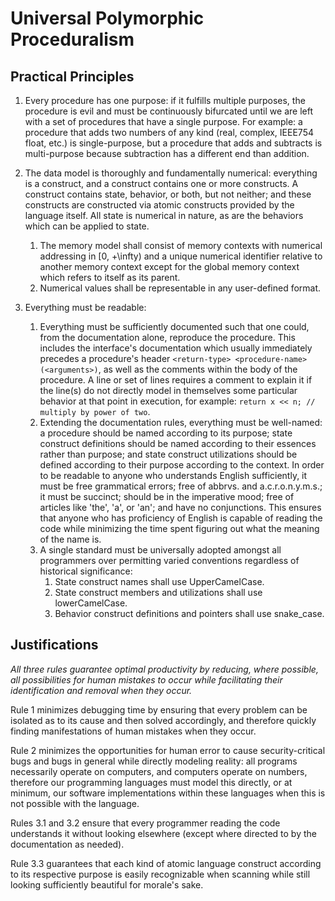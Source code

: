 # Universal Polymorphic Proceduralism

## Practical Principles
1. Every procedure has one purpose: if it fulfills multiple purposes, the procedure is evil and must be continuously bifurcated until we are left with a set of procedures that have a single purpose. For example: a procedure that adds two numbers of any kind (real, complex, IEEE754 float, etc.) is single-purpose, but a procedure that adds and subtracts is multi-purpose because subtraction has a different end than addition.

2. The data model is thoroughly and fundamentally numerical: everything is a construct, and a construct contains one or more constructs. A construct contains state, behavior, or both, but not neither; and these constructs are constructed via atomic constructs provided by the language itself. All state is numerical in nature, as are the behaviors which can be applied to state.
   1. The memory model shall consist of memory contexts with numerical addressing in [0, +\infty) and a unique numerical identifier relative to another memory context except for the global memory context which refers to itself as its parent.
   2. Numerical values shall be representable in any user-defined format.

3. Everything must be readable:
   1. Everything must be sufficiently documented such that one could, from the documentation alone, reproduce the procedure. This includes the interface's documentation which usually immediately precedes a procedure's header `<return-type> <procedure-name>(<arguments>)`, as well as the comments within the body of the procedure. A line or set of lines requires a comment to explain it if the line(s) do not directly model in themselves some particular behavior at that point in execution, for example: `return x << n; // multiply by power of two`.
   2. Extending the documentation rules, everything must be well-named: a procedure should be named according to its purpose; state construct definitions should be named according to their essences rather than purpose; and state construct utilizations should be defined according to their purpose according to the context. In order to be readable to anyone who understands English sufficiently, it must be free grammatical errors; free of abbrvs. and a.c.r.o.n.y.m.s.; it must be succinct; should be in the imperative mood; free of articles like 'the', 'a', or 'an'; and have no conjunctions. This ensures that anyone who has proficiency of English is capable of reading the code while minimizing the time spent figuring out what the meaning of the name is.
   3. A single standard must be universally adopted amongst all programmers over permitting varied conventions regardless of historical significance:
      1. State construct names shall use UpperCamelCase.
      2. State construct members and utilizations shall use lowerCamelCase.
      3. Behavior construct definitions and pointers shall use snake_case.

## Justifications
_All three rules guarantee optimal productivity by reducing, where possible, all possibilities for human mistakes to occur while facilitating their identification and removal when they occur._

Rule 1 minimizes debugging time by ensuring that every problem can be isolated as to its cause and then solved accordingly, and therefore quickly finding manifestations of human mistakes when they occur.

Rule 2 minimizes the opportunities for human error to cause security-critical bugs and bugs in general while directly modeling reality: all programs necessarily operate on computers, and computers operate on numbers, therefore our programming languages must model this directly, or at minimum, our software implementations within these languages when this is not possible with the language.

Rules 3.1 and 3.2 ensure that every programmer reading the code understands it without looking elsewhere (except where directed to by the documentation as needed).

Rule 3.3 guarantees that each kind of atomic language construct according to its respective purpose is easily recognizable when scanning while still looking sufficiently beautiful for morale's sake.